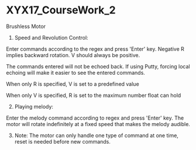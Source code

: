 # XYX17_CourseWork_2
Brushless Motor

1. Speed and Revolution Control:

Enter commands according to the regex and press 'Enter' key. Negative R implies backward rotation. V should always be positive.

The commands entered will not be echoed back. If using Putty, forcing local echoing will make it easier to see the entered commands.

When only R is specified, V is set to a predefined value

When only V is specified, R is set to the maximum number float can hold


2. Playing melody:

Enter the melody command according to regex and press 'Enter' key. The motor will rotate indefinitely at a fixed speed that makes the melody audible.

3. Note:
The motor can only handle one type of command at one time, reset is needed before new commands.
